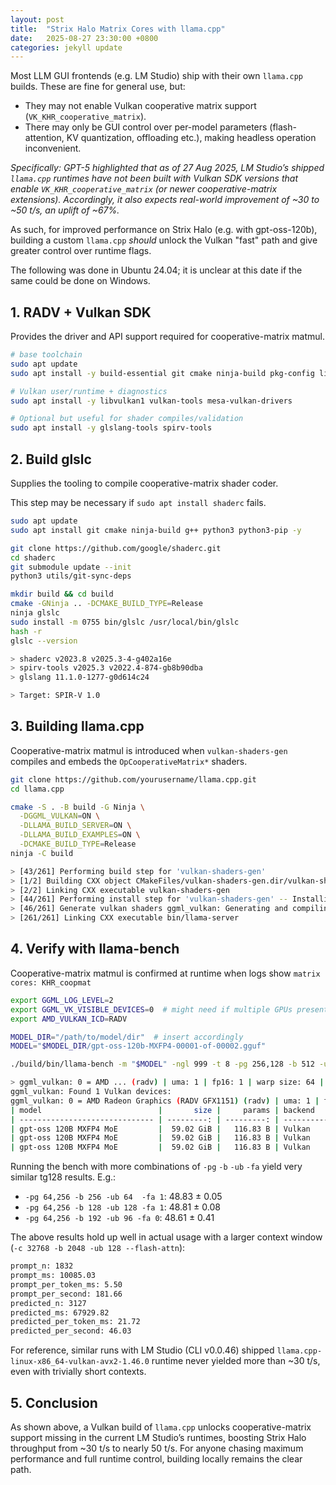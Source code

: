 ```yaml
---
layout: post
title:  "Strix Halo Matrix Cores with llama.cpp"
date:   2025-08-27 23:30:00 +0800
categories: jekyll update
---
```


Most LLM GUI frontends (e.g. LM Studio) ship with their own `llama.cpp` builds. These are fine for general use, but:

- They may not enable Vulkan cooperative matrix support (`VK_KHR_cooperative_matrix`).
- There may only be GUI control over per-model parameters (flash-attention, KV quantization, offloading etc.), making headless operation inconvenient.

*Specifically: GPT-5 highlighted that as of 27 Aug 2025, LM Studio’s shipped `llama.cpp` runtimes have not been built with Vulkan SDK versions that enable `VK_KHR_cooperative_matrix` (or newer cooperative-matrix extensions). Accordingly, it also expects real-world improvement of ~30 to ~50 t/s, an uplift of ~67%.*

As such, for improved performance on Strix Halo (e.g. with gpt-oss-120b), building a custom `llama.cpp` *should* unlock the Vulkan "fast" path and give greater control over runtime flags.

The following was done in Ubuntu 24.04; it is unclear at this date if the same could be done on Windows.

## 1. RADV + Vulkan SDK

Provides the driver and API support required for cooperative-matrix matmul.

```bash
# base toolchain
sudo apt update
sudo apt install -y build-essential git cmake ninja-build pkg-config libcurl4-openssl-dev

# Vulkan user/runtime + diagnostics
sudo apt install -y libvulkan1 vulkan-tools mesa-vulkan-drivers

# Optional but useful for shader compiles/validation
sudo apt install -y glslang-tools spirv-tools
```

## 2. Build glslc

Supplies the tooling to compile cooperative-matrix shader coder.

This step may be necessary if `sudo apt install shaderc` fails.

```bash
sudo apt update
sudo apt install git cmake ninja-build g++ python3 python3-pip -y

git clone https://github.com/google/shaderc.git
cd shaderc
git submodule update --init
python3 utils/git-sync-deps

mkdir build && cd build
cmake -GNinja .. -DCMAKE_BUILD_TYPE=Release
ninja glslc
sudo install -m 0755 bin/glslc /usr/local/bin/glslc
hash -r
glslc --version

> shaderc v2023.8 v2025.3-4-g402a16e
> spirv-tools v2025.3 v2022.4-874-gb8b90dba
> glslang 11.1.0-1277-g0d614c24

> Target: SPIR-V 1.0
```

## 3. Building llama.cpp

Cooperative-matrix matmul is introduced when `vulkan-shaders-gen` compiles and embeds the `OpCooperativeMatrix*` shaders.

```bash
git clone https://github.com/yourusername/llama.cpp.git
cd llama.cpp

cmake -S . -B build -G Ninja \
  -DGGML_VULKAN=ON \
  -DLLAMA_BUILD_SERVER=ON \
  -DLLAMA_BUILD_EXAMPLES=ON \
  -DCMAKE_BUILD_TYPE=Release
ninja -C build

> [43/261] Performing build step for 'vulkan-shaders-gen'
> [1/2] Building CXX object CMakeFiles/vulkan-shaders-gen.dir/vulkan-shaders-gen.cpp.o
> [2/2] Linking CXX executable vulkan-shaders-gen
> [44/261] Performing install step for 'vulkan-shaders-gen' -- Installing: ...
> [46/261] Generate vulkan shaders ggml_vulkan: Generating and compiling shaders to SPIR-V
> [261/261] Linking CXX executable bin/llama-server
```

## 4. Verify with llama-bench

Cooperative-matrix matmul is confirmed at runtime when logs show `matrix cores: KHR_coopmat`

```bash
export GGML_LOG_LEVEL=2
export GGML_VK_VISIBLE_DEVICES=0  # might need if multiple GPUs present
export AMD_VULKAN_ICD=RADV

MODEL_DIR="/path/to/model/dir"  # insert accordingly
MODEL="$MODEL_DIR/gpt-oss-120b-MXFP4-00001-of-00002.gguf"

./build/bin/llama-bench -m "$MODEL" -ngl 999 -t 8 -pg 256,128 -b 512 -ub 256 -fa 1

> ggml_vulkan: 0 = AMD ... (radv) | uma: 1 | fp16: 1 | warp size: 64 | matrix cores: KHR_coopmat
ggml_vulkan: Found 1 Vulkan devices:
ggml_vulkan: 0 = AMD Radeon Graphics (RADV GFX1151) (radv) | uma: 1 | fp16: 1 | bf16: 0 | warp size: 64 | shared memory: 65536 | int dot: 1 | matrix cores: KHR_coopmat
| model                          |       size |     params | backend    | ngl | threads | n_batch | n_ubatch | fa |            test |                  t/s |
| ------------------------------ | ---------: | ---------: | ---------- | --: | ------: | ------: | -------: | -: | --------------: | -------------------: |
| gpt-oss 120B MXFP4 MoE         |  59.02 GiB |   116.83 B | Vulkan     | 999 |       8 |     512 |      256 |  1 |           pp512 |       339.22 ± 14.16 |
| gpt-oss 120B MXFP4 MoE         |  59.02 GiB |   116.83 B | Vulkan     | 999 |       8 |     512 |      256 |  1 |           tg128 |         48.88 ± 0.05 |
| gpt-oss 120B MXFP4 MoE         |  59.02 GiB |   116.83 B | Vulkan     | 999 |       8 |     512 |      256 |  1 |     pp256+tg128 |        111.92 ± 0.24 |
```

Running the bench with more combinations of `-pg` `-b` `-ub` `-fa` yield very similar tg128 results. E.g.:

- `-pg 64,256 -b 256 -ub 64  -fa 1`: 48.83 ± 0.05
- `-pg 64,256 -b 128 -ub 128 -fa 1`: 48.81 ± 0.08
- `-pg 64,256 -b 192 -ub 96 -fa 0`: 48.61 ± 0.41

The above results hold up well in actual usage with a larger context window (`-c 32768 -b 2048 -ub 128 --flash-attn`):

```bash
prompt_n: 1832
prompt_ms: 10085.03
prompt_per_token_ms: 5.50
prompt_per_second: 181.66
predicted_n: 3127
predicted_ms: 67929.82
predicted_per_token_ms: 21.72
predicted_per_second: 46.03
```

For reference, similar runs with LM Studio (CLI v0.0.46) shipped `llama.cpp-linux-x86_64-vulkan-avx2-1.46.0` runtime never yielded more than ~30 t/s, even with trivially short contexts.

## 5. Conclusion

As shown above, a Vulkan build of `llama.cpp` unlocks cooperative-matrix support missing in the current LM Studio’s runtimes, boosting Strix Halo throughput from ~30 t/s to nearly 50 t/s. For anyone chasing maximum performance and full runtime control, building locally remains the clear path.
